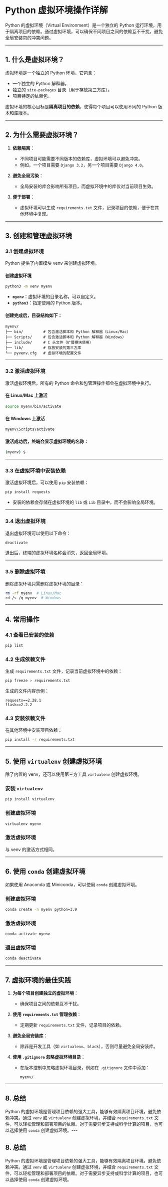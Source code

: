 # Python 虚拟环境操作详解

Python 的虚拟环境（Virtual Environment）是一个独立的 Python 运行环境，用于隔离项目的依赖。通过虚拟环境，可以确保不同项目之间的依赖互不干扰，避免全局安装包的冲突问题。

---

## 1. **什么是虚拟环境？**

虚拟环境是一个独立的 Python 环境，它包含：

- 一个独立的 Python 解释器。
- 独立的 `site-packages` 目录（用于存放第三方库）。
- 项目特定的依赖包。

虚拟环境的核心目标是**隔离项目的依赖**，使得每个项目可以使用不同的 Python 版本和库版本。

---

## 2. **为什么需要虚拟环境？**

1. **依赖隔离**：

   - 不同项目可能需要不同版本的依赖库，虚拟环境可以避免冲突。
   - 例如，一个项目需要 `Django 3.2`，另一个项目需要 `Django 4.0`。
2. **避免全局污染**：

   - 全局安装的库会影响所有项目，而虚拟环境中的库仅对当前项目生效。
3. **便于部署**：

   - 虚拟环境可以生成 `requirements.txt` 文件，记录项目的依赖，便于在其他环境中复现。

---

## 3. **创建和管理虚拟环境**

### 3.1 创建虚拟环境

Python 提供了内置模块 venv 来创建虚拟环境。

#### 创建虚拟环境

```bash
python3 -m venv myenv
```

- **`myenv`**：虚拟环境的目录名称，可以自定义。
- **`python3`**：指定使用的 Python 版本。

#### 创建完成后，目录结构如下：

```
myenv/
├── bin/         # 包含激活脚本和 Python 解释器（Linux/Mac）
├── Scripts/     # 包含激活脚本和 Python 解释器（Windows）
├── include/     # C 头文件（扩展模块使用）
├── lib/         # 存放安装的第三方库
└── pyvenv.cfg   # 虚拟环境的配置文件
```

---

### 3.2 激活虚拟环境

激活虚拟环境后，所有的 Python 命令和包管理操作都会在虚拟环境中执行。

#### 在 Linux/Mac 上激活

```bash
source myenv/bin/activate
```

#### 在 Windows 上激活

```bash
myenv\Scripts\activate
```

#### 激活成功后，终端会显示虚拟环境的名称：

```bash
(myenv) $
```

---

### 3.3 在虚拟环境中安装依赖

激活虚拟环境后，可以使用 `pip` 安装依赖：

```bash
pip install requests
```

- 安装的依赖会存储在虚拟环境的 `lib` 或 `Lib` 目录中，而不会影响全局环境。

---

### 3.4 退出虚拟环境

退出虚拟环境可以使用以下命令：

```bash
deactivate
```

退出后，终端的虚拟环境名称会消失，返回全局环境。

---

### 3.5 删除虚拟环境

删除虚拟环境只需删除虚拟环境的目录：

```bash
rm -rf myenv  # Linux/Mac
rd /s /q myenv  # Windows
```

---

## 4. **常用操作**

### 4.1 查看已安装的依赖

```bash
pip list
```

### 4.2 生成依赖文件

生成 `requirements.txt` 文件，记录当前虚拟环境中的依赖：

```bash
pip freeze > requirements.txt
```

生成的文件内容示例：

```
requests==2.28.1
flask==2.2.2
```

### 4.3 安装依赖文件

在其他环境中安装项目依赖：

```bash
pip install -r requirements.txt
```

---

## 5. **使用 `virtualenv` 创建虚拟环境**

除了内置的 venv，还可以使用第三方工具 `virtualenv` 创建虚拟环境。

### 安装 `virtualenv`

```bash
pip install virtualenv
```

### 创建虚拟环境

```bash
virtualenv myenv
```

### 激活虚拟环境

与 venv 的激活方式相同。

---

## 6. **使用 `conda` 创建虚拟环境**

如果使用 Anaconda 或 Miniconda，可以使用 `conda` 创建虚拟环境。

### 创建虚拟环境

```bash
conda create -n myenv python=3.9
```

### 激活虚拟环境

```bash
conda activate myenv
```

### 退出虚拟环境

```bash
conda deactivate
```

---

## 7. **虚拟环境的最佳实践**

1. **为每个项目创建独立的虚拟环境**：

   - 确保项目之间的依赖互不干扰。
2. **使用 `requirements.txt` 管理依赖**：

   - 定期更新 `requirements.txt` 文件，记录项目的依赖。
3. **避免全局安装库**：

   - 除非是开发工具（如 `virtualenv`、`black`），否则尽量避免全局安装库。
4. **使用 `.gitignore` 忽略虚拟环境目录**：

   - 在版本控制中忽略虚拟环境目录，例如在 `.gitignore` 文件中添加：
     ```
     myenv/
     ```

---

## 8. **总结**

Python 的虚拟环境是管理项目依赖的强大工具，能够有效隔离项目环境，避免依赖冲突。通过 `venv` 或 `virtualenv` 创建虚拟环境，并结合 `requirements.txt` 文件，可以轻松管理和部署项目的依赖。对于需要异步支持或科学计算的项目，也可以选择使用 `conda` 创建虚拟环境。---

## 8. **总结**

Python 的虚拟环境是管理项目依赖的强大工具，能够有效隔离项目环境，避免依赖冲突。通过 `venv` 或 `virtualenv` 创建虚拟环境，并结合 `requirements.txt` 文件，可以轻松管理和部署项目的依赖。对于需要异步支持或科学计算的项目，也可以选择使用 `conda` 创建虚拟环境。
